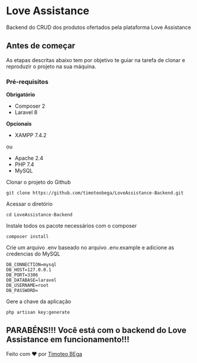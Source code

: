 # Love Assistance

Backend do CRUD dos produtos ofertados pela plataforma Love Assistance

## Antes de começar

As etapas descritas abaixo tem por objetivo te guiar na tarefa de clonar e reproduzir o projeto na sua máquina.

### Pré-requisitos 

**Obrigatório**
* Composer 2
* Laravel 8

**Opcionais**
* XAMPP 7.4.2

ou 

* Apache 2.4
* PHP 7.4
* MySQL 

Clonar o projeto do Github
```
git clone https://github.com/timoteobega/LoveAssistance-Backend.git
```

Acessar o diretório 
```
cd LoveAssistance-Backend
```

Instale todos os pacote necessários com o composer
```
composer install
```

Crie um arquivo .env baseado no arquivo .env.example e adicione as credencias do MySQL
```
DB_CONNECTION=mysql
DB_HOST=127.0.0.1
DB_PORT=3306
DB_DATABASE=laravel
DB_USERNAME=root
DB_PASSWORD=
```

Gere a chave da aplicação
```
php artisan key:generate
```

## PARABÉNS!!! Você está com o backend do Love Assistance em funcionamento!!! 

Feito com ❤️ por [Timoteo BEga](https://github.com/timoteobega/)
